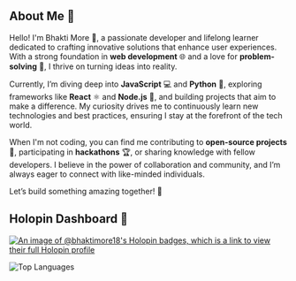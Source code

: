 ## About Me 🌟

Hello! I'm Bhakti More 👋, a passionate developer and lifelong learner dedicated to crafting innovative solutions that enhance user experiences. With a strong foundation in **web development** 🌐 and a love for **problem-solving** 🧩, I thrive on turning ideas into reality.

Currently, I’m diving deep into **JavaScript** 💻 and **Python** 🐍, exploring frameworks like **React** ⚛️ and **Node.js** 🌿, and building projects that aim to make a difference. My curiosity drives me to continuously learn new technologies and best practices, ensuring I stay at the forefront of the tech world.

When I'm not coding, you can find me contributing to **open-source projects** 🤝, participating in **hackathons** 🏆, or sharing knowledge with fellow developers. I believe in the power of collaboration and community, and I’m always eager to connect with like-minded individuals.

Let’s build something amazing together! 🚀

## Holopin Dashboard 💫
[![An image of @bhaktimore18's Holopin badges, which is a link to view their full Holopin profile](https://holopin.me/bhaktimore18)](https://holopin.io/@bhaktimore18)

![Top Languages](https://github-readme-stats.vercel.app/api/top-langs/?username=BhaktiMore18&layout=compact&theme=tokyonight) 


<!--
**BhaktiMore18/BhaktiMore18** is a ✨ _special_ ✨ repository because its `README.md` (this file) appears on your GitHub profile.

Here are some ideas to get you started:

- 🔭 I’m currently working on ...
- 🌱 I’m currently learning ...
- 👯 I’m looking to collaborate on ...
- 🤔 I’m looking for help with ...
- 💬 Ask me about ...
- 📫 How to reach me: ...
- 😄 Pronouns: ...
- ⚡ Fun fact: ...
-->
